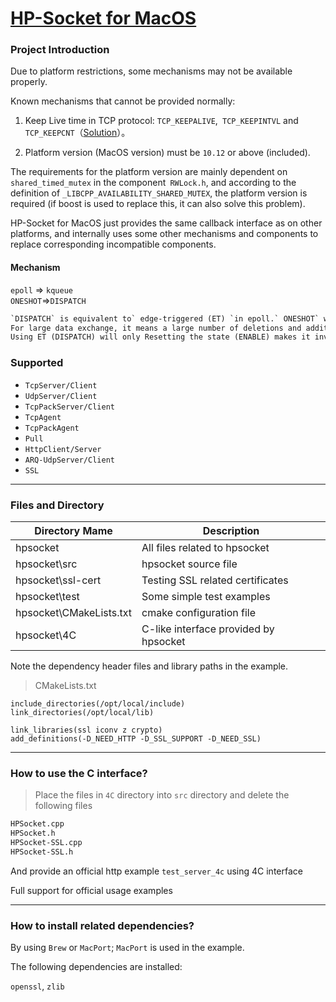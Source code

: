 # [HP-Socket for MacOS](https://gitee.com/xin_chong/HP-Socket-for-macOS)

### Project Introduction
Due to platform restrictions, some mechanisms may not be available properly.

Known mechanisms that cannot be provided normally:

1. Keep Live time in TCP protocol: `TCP_KEEPALIVE`,` TCP_KEEPINTVL` and `TCP_KEEPCNT`（[Solution](http://www.voidcn.com/article/p-afuibcmg-bqk.html)）。

2. Platform version (MacOS version) must be `10.12` or above (included).

The requirements for the platform version are mainly dependent on `shared_timed_mutex` in the component` RWLock.h`, and according to the definition of `_LIBCPP_AVAILABILITY_SHARED_MUTEX`, the platform version is required (if boost is used to replace this, it can also solve this problem).

HP-Socket for MacOS just provides the same callback interface as on other platforms, and internally uses some other mechanisms and components to replace corresponding incompatible components.

#### Mechanism

`epoll` => `kqueue`  
`ONESHOT`=>`DISPATCH`

```tex
`DISPATCH` is equivalent to` edge-triggered (ET) `in epoll.` ONESHOT` will be deleted from the kernel in MacOS. 
For large data exchange, it means a large number of deletions and additions. 
Using ET (DISPATCH) will only Resetting the state (ENABLE) makes it invalid.
```

### Supported

- `TcpServer/Client` 
- `UdpServer/Client`
- `TcpPackServer/Client`
- `TcpAgent`
- `TcpPackAgent`
- `Pull`
- `HttpClient/Server`
- `ARQ-UdpServer/Client`
- `SSL`

------

### Files and Directory

| Directory Mame                  | Description                           |
| ----------------------- | ------------------------------ |
| hpsocket                | All files related to hpsocket |
| hpsocket\src            | hpsocket source file               |
| hpsocket\ssl-cert       | Testing SSL related certificates              |
| hpsocket\test           | Some simple test examples             |
| hpsocket\CMakeLists.txt | cmake configuration file                |
| hpsocket\4C             | C-like interface provided by hpsocket      |

Note the dependency header files and library paths in the example.

> CMakeLists.txt

```
include_directories(/opt/local/include)
link_directories(/opt/local/lib)

link_libraries(ssl iconv z crypto)
add_definitions(-D_NEED_HTTP -D_SSL_SUPPORT -D_NEED_SSL)
```

------

### How to use the C interface?

> Place the files in `4C` directory into `src` directory and delete the following files

```tex
HPSocket.cpp
HPSocket.h
HPSocket-SSL.cpp
HPSocket-SSL.h
```

And provide an official http example `test_server_4c` using 4C interface

Full support for official usage examples

------

### How to install related dependencies?

By using `Brew` or `MacPort`; `MacPort` is used in the example.

The following dependencies are installed:

`openssl`, `zlib`